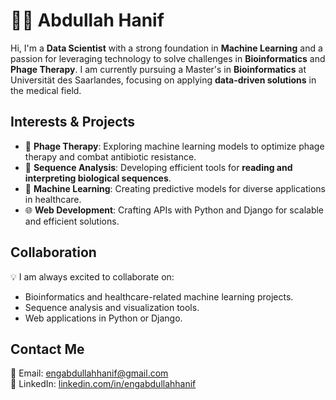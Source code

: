 # 👨‍💻 Abdullah Hanif

Hi, I'm a **Data Scientist** with a strong foundation in **Machine Learning** and a passion for leveraging technology to solve challenges in **Bioinformatics** and **Phage Therapy**. I am currently pursuing a Master's in **Bioinformatics** at Universität des Saarlandes, focusing on applying **data-driven solutions** in the medical field.

## Interests & Projects
- 🧬 **Phage Therapy**: Exploring machine learning models to optimize phage therapy and combat antibiotic resistance.
- 🔬 **Sequence Analysis**: Developing efficient tools for **reading and interpreting biological sequences**.
- 🤖 **Machine Learning**: Creating predictive models for diverse applications in healthcare.
- 🌐 **Web Development**: Crafting APIs with Python and Django for scalable and efficient solutions.

## Collaboration
💡 I am always excited to collaborate on:
- Bioinformatics and healthcare-related machine learning projects.
- Sequence analysis and visualization tools.
- Web applications in Python or Django.

## Contact Me
📧 Email: engabdullahhanif@gmail.com  
🔗 LinkedIn: [linkedin.com/in/engabdullahhanif](https://www.linkedin.com/in/engabdullahhanif/)  

